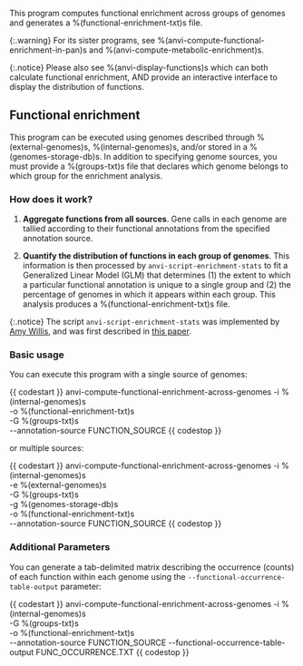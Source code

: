 This program computes functional enrichment across groups of genomes and generates a %(functional-enrichment-txt)s file.

{:.warning}
For its sister programs, see %(anvi-compute-functional-enrichment-in-pan)s and %(anvi-compute-metabolic-enrichment)s.

{:.notice}
Please also see %(anvi-display-functions)s which can both calculate functional enrichment, AND provide an interactive interface to display the distribution of functions.

## Functional enrichment

This program can be executed using genomes described through %(external-genomes)s, %(internal-genomes)s, and/or stored in a %(genomes-storage-db)s. In addition to specifying genome sources, you must provide a %(groups-txt)s file that declares which genome belongs to which group for the enrichment analysis.

### How does it work?

1. **Aggregate functions from all sources**. Gene calls in each genome are tallied according to their functional annotations from the specified annotation source.

2. **Quantify the distribution of functions in each group of genomes**. This information is then processed by `anvi-script-enrichment-stats` to fit a Generalized Linear Model (GLM) that determines (1) the extent to which a particular functional annotation is unique to a single group and (2) the percentage of genomes in which it appears within each group. This analysis produces a %(functional-enrichment-txt)s file.

{:.notice}
The script `anvi-script-enrichment-stats` was implemented by [Amy Willis](https://github.com/adw96), and was first described in [this paper](https://doi.org/10.1186/s13059-020-02195-w).


### Basic usage

You can execute this program with a single source of genomes:

{{ codestart }}
anvi-compute-functional-enrichment-across-genomes -i %(internal-genomes)s \
                                                  -o %(functional-enrichment-txt)s \
                                                  -G %(groups-txt)s \
                                                  --annotation-source FUNCTION_SOURCE
{{ codestop }}

or multiple sources:

{{ codestart }}
anvi-compute-functional-enrichment-across-genomes -i %(internal-genomes)s\
                                                  -e %(external-genomes)s \
                                                  -G %(groups-txt)s \
                                                  -g %(genomes-storage-db)s \
                                                  -o %(functional-enrichment-txt)s \
                                                  --annotation-source FUNCTION_SOURCE
{{ codestop }}

### Additional Parameters

You can generate a tab-delimited matrix describing the occurrence (counts) of each function within each genome using the `--functional-occurrence-table-output` parameter:

{{ codestart }}
anvi-compute-functional-enrichment-across-genomes -i %(internal-genomes)s \
                                                  -G %(groups-txt)s \
                                                  -o %(functional-enrichment-txt)s \
                                                  --annotation-source FUNCTION_SOURCE
                                                  --functional-occurrence-table-output FUNC_OCCURRENCE.TXT
{{ codestop }}
